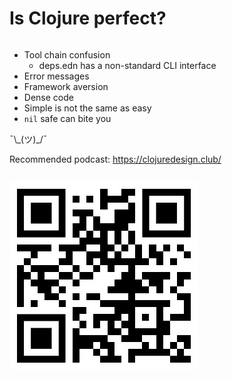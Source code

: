 <div class="slide">

# Is Clojure perfect?
<div class="gutters-10 row">
<div class="column">

- Tool chain confusion
  - deps.edn has a non-standard CLI interface
- Error messages
- Framework aversion
- Dense code
- Simple is not the same as easy
- `nil` safe can bite you

</div>

<div class="column center middle">

<div class="extra-large">¯\_(ツ)_/¯</div>

</div>
</div>

<div class="gutters-10 row">

<div class="column">

</div>
<div class="column">
<div class="gutters-10 row">
<div class="column">

Recommended podcast:
https://clojuredesign.club/
</div>
<div class="column">

![QR code: clojuredesign-podcast.club](images/clojuredesign-podcast-qr.jpg)
</div>

</div>
</div>

</div>

</div>
